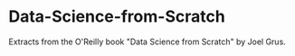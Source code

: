 # Data-Science-from-Scratch
Extracts from the O'Reilly book "Data Science from Scratch" by Joel Grus.
